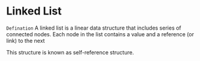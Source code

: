 # Linked List

`Defination` A linked list is a linear data structure that includes series of connected nodes. Each node in the list contains a value and a reference (or link) to the next

This structure is known as self-reference structure.

